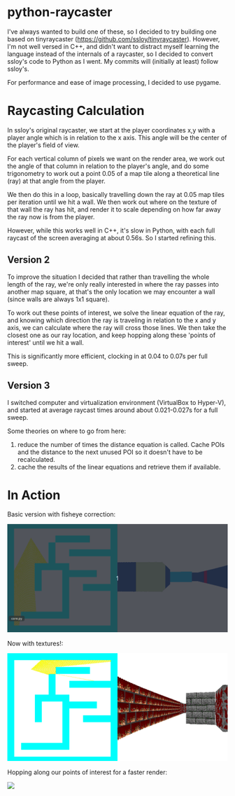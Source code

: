 # python-raycaster

I've always wanted to build one of these, so I decided to try building one based on 
tinyraycaster (https://github.com/ssloy/tinyraycaster). However, I'm not well versed 
in C++, and didn't want to distract myself learning the language instead of the 
internals of a raycaster, so I decided to convert ssloy's code to Python as I went. 
My commits will (initially at least) follow ssloy's.  

For performance and ease of image processing, I decided to use pygame. 

# Raycasting Calculation

In ssloy's original raycaster, we start at the player coordinates x,y with a player angle
which is in relation to the x axis. This angle will be the center of the player's field of
view.
 
For each vertical column of pixels we want on the render area, we work out the angle of
that column in relation to the player's angle, and do some trigonometry to work out a 
point 0.05 of a map tile along a theoretical line (ray) at that angle from the player. 

We then do this in a loop, basically travelling down the ray at 0.05 map tiles per 
iteration until we hit a wall. We then work out where on the texture of that wall the
ray has hit, and render it to scale depending on how far away the ray now is from the
player.

However, while this works well in C++, it's slow in Python, with each full raycast 
of the screen averaging at about 0.56s. So I started refining this.

## Version 2

To improve the situation I decided that rather than travelling the whole length of the
ray, we're only really interested in where the ray passes into another map square, at
that's the only location we may encounter a wall (since walls are always 1x1 square).

To work out these points of interest, we solve the linear equation of the ray, and
knowing which direction the ray is traveling in relation to the x and y axis, we can
calculate where the ray will cross those lines. We then take the closest one as our
ray location, and keep hopping along these 'points of interest' until we hit a wall.

This is significantly more efficient, clocking in at 0.04 to 0.07s per full sweep. 

## Version 3
I switched computer and virtualization environment (VirtualBox to Hyper-V), and started at
average raycast times around about 0.021-0.027s for a full sweep. 

Some theories on where to go from here:
1. reduce the number of times the distance equation is called. Cache POIs and the distance
to the next unused POI so it doesn't have to be recalculated.
2. cache the results of the linear equations and retrieve them if available.


# In Action

Basic version with fisheye correction: 

![](/screenshots/basic_version.gif)

Now with textures!:

![](/screenshots/textures_loading.gif)

Hopping along our points of interest for a faster render:

![](/screenshots/efficient_casting.gif)